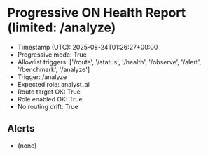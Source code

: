# Progressive ON Health Report (limited: /analyze)

- Timestamp (UTC): 2025-08-24T01:26:27+00:00
- Progressive mode: True
- Allowlist triggers: ['/route', '/status', '/health', '/observe', '/alert', '/benchmark', '/analyze']
- Trigger: /analyze
- Expected role: analyst_ai
- Route target OK: True
- Role enabled OK: True
- No routing drift: True

## Alerts
- (none)
